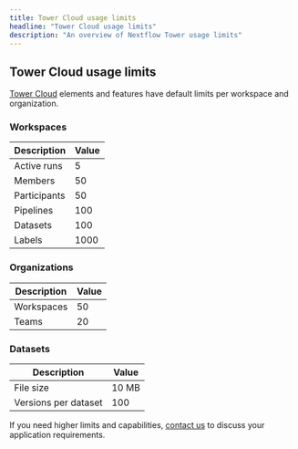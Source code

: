 ```yaml
---
title: Tower Cloud usage limits
headline: "Tower Cloud usage limits"
description: "An overview of Nextflow Tower usage limits"
---
```


## Tower Cloud usage limits

[Tower Cloud](https://tower.nf) elements and features have default limits per workspace and organization.

### Workspaces

| Description  | Value |
| ------------ | ----- |
| Active runs  | 5     |
| Members      | 50    |
| Participants | 50    |
| Pipelines    | 100   |
| Datasets     | 100   |
| Labels       | 1000  |

### Organizations

| Description | Value |
| ----------- | ----- |
| Workspaces  | 50    |
| Teams       | 20    |

### Datasets

| Description          | Value |
| -------------------- | ----- |
| File size            | 10 MB |
| Versions per dataset | 100   |

If you need higher limits and capabilities, [contact us](https://cloud.tower.nf/contact-us/) to discuss your application requirements.

